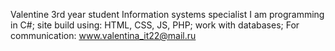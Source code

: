 Valentine
3rd year student
Information systems specialist
I am programming in C#; site build using: HTML, CSS, JS, PHP; work with databases;
For communication:
www.valentina_it22@mail.ru
<!---
Honey1322/Honey1322 is a ✨ special ✨ repository because its `README.md` (this file) appears on your GitHub profile.
You can click the Preview link to take a look at your changes.
--->
